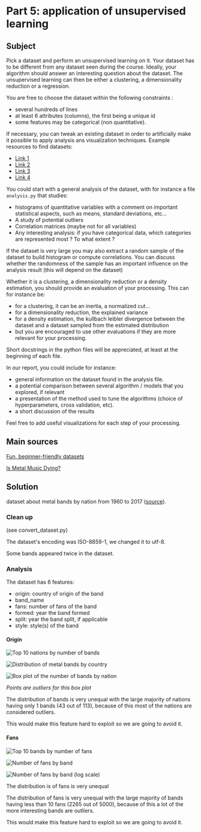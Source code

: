 # Part 5: application of unsupervised learning

## Subject

Pick a dataset and perform an unsupervised learning on it. Your dataset has to be different from any dataset seen during the course. Ideally, your algorithm should answer an interesting question about the dataset. The unsupervised learning can then be either a clustering, a dimensionality reduction or a regression.

You are free to choose the dataset within the following constraints :
- several hundreds of lines
- at least 6 attributes (columns), the first being a unique id
- some features may be categorical (non quantitative).

If necessary, you can tweak an existing dataset in order to artificially make it possible to apply analysis ans visualization techniques. Example resources to find datasets:
- [Link 1](https://en.wikipedia.org/wiki/List_of_datasets_for_machine-learning_research)
- [Link 2](https://perso.telecom-paristech.fr/eagan/class/igr204/datasets)
- [Link 3](https://github.com/awesomedata/awesome-public-datasets)
- [Link 4](https://www.kaggle.com/datasets)

You could start with a general analysis of the dataset, with for instance a file ```analysis.py``` that studies:
- histograms of quantitative variables with a comment on important statistical aspects, such as means, standard deviations, etc...
- A study of potential outliers
- Correlation matrices (maybe not for all variables)
- Any interesting analysis: if you have categorical data, which categories are represented most ? To what extent ?

If the dataset is very large you may also extract a random sample of the dataset to build histogram or compute correlations. You can discuss whether the randomness of the sample has an important influence on the analysis result (this will depend on the dataset)

Whether it is a clustering, a dimensionality reduction or a density estimation, you should provide an evaluation of your processing. This can for instance be:
- for a clustering, it can be an inertia, a normalized cut...
- for a dimensionality reduction, the explained variance
- for a density estimation, the kullbach leibler divergence between the dataset and a dataset sampled from the estimated distribution
- but you are encouraged to use other evaluations if they are more relevant for your processing.

Short docstrings in the python files will be appreciated, at least at the beginning of each file.

In our report, you could include for instance:
- general information on the dataset found in the analysis file.
- a potential comparison between several algorithm / models that you explored, if relevant
- a presentation of the method used to tune the algorithms (choice of hyperparameters, cross validation, etc).
- a short discussion of the results

Feel free to add useful visualizations for each step of your processing.

## Main sources

[Fun, beginner-friendly datasets](https://www.kaggle.com/code/rtatman/fun-beginner-friendly-datasets)

[Is Metal Music Dying?](https://www.kaggle.com/code/guyabihanna/is-metal-music-dying)

## Solution

dataset about metal bands by nation from 1960 to 2017 ([source](https://www.kaggle.com/datasets/mrpantherson/metal-by-nation?resource=download)).

### Clean up

(see convert_dataset.py)

The dataset's encoding was ISO-8859-1, we changed it to utf-8.

Some bands appeared twice in the dataset.

### Analysis

The dataset has 6 features:
- origin: country of origin of the band
- band_name
- fans: number of fans of the band
- formed: year the band formed
- split: year the band split, if applicable
- style: style(s) of the band

#### Origin

![Top 10 nations by number of bands](images/top10_nation_by_number_of_bands_by_nation.jpg?raw=true)

![Distribution of metal bands by country](images/distribution_number_bands_by_nation.jpg?raw=true)

![Box plot of the number of bands by nation](images/box_plot_number_bands_by_nation.jpg?raw=true)

*Points are outliers for this box plot*

The distribution of bands is very unequal with the large majority of nations having only 1 bands (43 out of 113), because of this most of the nations are considered outliers.

This would make this feature hard to exploit so we are going to avoid it.

#### Fans

![Top 10 bands by number of fans](images/top10_bands_by_number_of_fans.jpg?raw=true)

![Number of fans by band](images/fans_hist.jpg?raw=true)

![Number of fans by band (log scale)](images/fans_hist_log.jpg?raw=true)

The distribution is of fans is very unequal

The distribution of fans is very unequal with the large majority of bands having less than 10 fans (2265 out of 5000), because of this a lot of the more interesting bands are outliers.

This would make this feature hard to exploit so we are going to avoid it.

